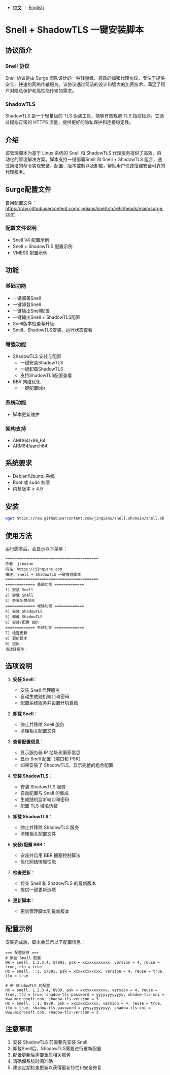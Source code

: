 - [中文](README.md) ｜ [English](README.en.md)

# Snell + ShadowTLS 一键安装脚本

## 协议简介
### Snell 协议
Snell 协议是由 Surge 团队设计的一种轻量级、高效的加密代理协议，专注于提供安全、快速的网络传输服务。该协议通过简洁的设计和强大的加密技术，满足了用户对隐私保护和高性能传输的需求。

### ShadowTLS
ShadowTLS 是一个轻量级的 TLS 伪装工具，能够有效规避 TLS 指纹检测。它通过模拟正常的 HTTPS 流量，提供更好的隐私保护和连接稳定性。

## 介绍
该管理脚本为基于 Linux 系统的 Snell 和 ShadowTLS 代理服务提供了高效、自动化的管理解决方案。脚本支持一键部署Snell 和 Snell + ShadowTLS 组合，通过简洁的命令实现安装、配置、版本控制以及卸载，帮助用户快速搭建安全可靠的代理服务。

## Surge配置文件
自用配置文件：https://raw.githubusercontent.com/jinqians/snell.sh/refs/heads/main/surge.conf
### 配置文件说明
- Snell V4 配置示例
- Snell + ShadowTLS 配置示例 
- VMESS 配置示例

## 功能
### 基础功能
- 一键部署Snell
- 一键卸载Snell
- 一键输出Snell配置
- 一键输出Snell + ShadowTLS配置
- Snell版本检查与升级
- Snell、ShadowTLS安装、运行状态查看

### 增强功能
- ShadowTLS 安装与配置
   - 一键安装ShadowTLS
   - 一键卸载ShadowTLS
   - 支持ShadowTLS配置查看
- BBR 网络优化
   - 一键配置bbr

### 系统功能
- 脚本更新维护

### 架构支持
- AMD64/x86_64
- ARM64/aarch64

## 系统要求
- Debian/Ubuntu 系统
- Root 或 sudo 权限
- 内核版本 ≥ 4.9

## 安装
```bash
wget https://raw.githubusercontent.com/jinqians/snell.sh/main/snell.sh -O snell.sh && chmod +x snell.sh && ./snell.sh
```

## 使用方法
运行脚本后，会显示以下菜单：
```
=========================================
作者: jinqian
网站：https://jinqians.com
描述: Snell + ShadowTLS 一键管理脚本
=========================================
============= 基础功能 =============
1) 安装 Snell
2) 卸载 Snell
3) 查看配置信息
============= 增强功能 =============
4) 安装 ShadowTLS
5) 卸载 ShadowTLS
6) 安装/配置 BBR
============= 系统功能 =============
7) 检查更新
8) 更新脚本
0) 退出
请选择操作：
```

## 选项说明
1. **安装 Snell**：
   - 安装 Snell 代理服务
   - 自动生成随机端口和密码
   - 配置系统服务并设置开机自启

2. **卸载 Snell**：
   - 停止并移除 Snell 服务
   - 清理相关配置文件

3. **查看配置信息**：
   - 显示服务器 IP 地址和国家信息
   - 显示 Snell 配置（端口和 PSK）
   - 如果安装了 ShadowTLS，显示完整的组合配置

4. **安装 ShadowTLS**：
   - 安装 ShadowTLS 服务
   - 自动配置与 Snell 的集成
   - 生成随机监听端口和密码
   - 配置 TLS 域名伪装

5. **卸载 ShadowTLS**：
   - 停止并移除 ShadowTLS 服务
   - 清理相关配置文件

6. **安装/配置 BBR**：
   - 安装并启用 BBR 拥塞控制算法
   - 优化网络传输性能

7. **检查更新**：
   - 检查 Snell 和 ShadowTLS 的最新版本
   - 提供一键更新选项

8. **更新脚本**：
   - 更新管理脚本到最新版本

## 配置示例
安装完成后，脚本会显示以下配置信息：
```
=== 配置信息 ===
# 原始 Snell 配置
HK = snell, 1.2.3.4, 57891, psk = xxxxxxxxxxxx, version = 4, reuse = true, tfo = true
HK = snell, ::1, 57891, psk = xxxxxxxxxxxx, version = 4, reuse = true, tfo = true

# 带 ShadowTLS 的配置
HK = snell, 1.2.3.4, 8989, psk = xxxxxxxxxxxx, version = 4, reuse = true, tfo = true, shadow-tls-password = yyyyyyyyyyyy, shadow-tls-sni = www.microsoft.com, shadow-tls-version = 3
HK = snell, ::1, 8989, psk = xxxxxxxxxxxx, version = 4, reuse = true, tfo = true, shadow-tls-password = yyyyyyyyyyyy, shadow-tls-sni = www.microsoft.com, shadow-tls-version = 3
```

## 注意事项
1. 安装 ShadowTLS 前需要先安装 Snell
2. 卸载Snell后，ShadowTLS需要进行重新配置
3. 配置更新后需要重启相关服务
4. 请确保系统时间准确
5. 建议定期检查更新以获得最新特性和安全修复
